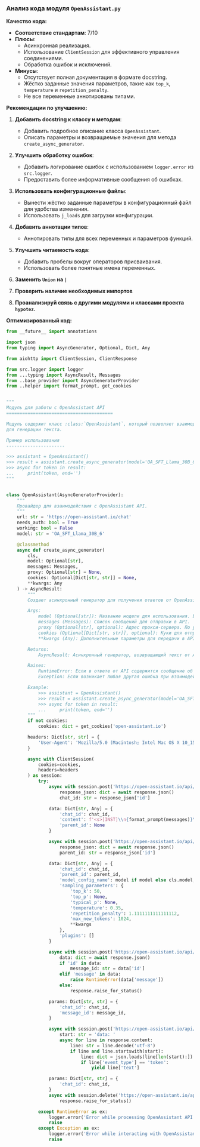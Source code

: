 ### **Анализ кода модуля `OpenAssistant.py`**

**Качество кода:**

- **Соответствие стандартам**: 7/10
- **Плюсы**:
  - Асинхронная реализация.
  - Использование `ClientSession` для эффективного управления соединениями.
  - Обработка ошибок и исключений.
- **Минусы**:
  - Отсутствует полная документация в формате docstring.
  - Жёстко заданные значения параметров, такие как `top_k`, `temperature` и `repetition_penalty`.
  - Не все переменные аннотированы типами.

**Рекомендации по улучшению:**

1.  **Добавить docstring к классу и методам**:

    *   Добавить подробное описание класса `OpenAssistant`.
    *   Описать параметры и возвращаемые значения для метода `create_async_generator`.
2.  **Улучшить обработку ошибок**:

    *   Добавить логирование ошибок с использованием `logger.error` из `src.logger`.
    *   Предоставить более информативные сообщения об ошибках.
3.  **Использовать конфигурационные файлы**:

    *   Вынести жёстко заданные параметры в конфигурационный файл для удобства изменения.
    *   Использовать `j_loads` для загрузки конфигурации.
4.  **Добавить аннотации типов**:

    *   Аннотировать типы для всех переменных и параметров функций.
5.  **Улучшить читаемость кода**:

    *   Добавить пробелы вокруг операторов присваивания.
    *   Использовать более понятные имена переменных.
6.  **Заменить `Union` на `|`**
7. **Проверить наличие необходимых импортов**
8. **Проанализируй связь с другими модулями и классами проекта `hypotez`.**

**Оптимизированный код:**

```python
from __future__ import annotations

import json
from typing import AsyncGenerator, Optional, Dict, Any

from aiohttp import ClientSession, ClientResponse

from src.logger import logger
from ...typing import AsyncResult, Messages
from ..base_provider import AsyncGeneratorProvider
from ..helper import format_prompt, get_cookies


"""
Модуль для работы с OpenAssistant API
========================================

Модуль содержит класс :class:`OpenAssistant`, который позволяет взаимодействовать с API OpenAssistant
для генерации текста.

Пример использования
----------------------

>>> assistant = OpenAssistant()
>>> result = assistant.create_async_generator(model='OA_SFT_Llama_30B_6', messages=[{'role': 'user', 'content': 'Hello'}])
>>> async for token in result:
...     print(token, end='')
"""


class OpenAssistant(AsyncGeneratorProvider):
    """
    Провайдер для взаимодействия с OpenAssistant API.
    """
    url: str = 'https://open-assistant.io/chat'
    needs_auth: bool = True
    working: bool = False
    model: str = 'OA_SFT_Llama_30B_6'

    @classmethod
    async def create_async_generator(
        cls,
        model: Optional[str],
        messages: Messages,
        proxy: Optional[str] = None,
        cookies: Optional[Dict[str, str]] = None,
        **kwargs: Any
    ) -> AsyncResult:
        """
        Создает асинхронный генератор для получения ответов от OpenAssistant API.

        Args:
            model (Optional[str]): Название модели для использования. Если `None`, используется значение по умолчанию `cls.model`.
            messages (Messages): Список сообщений для отправки в API.
            proxy (Optional[str], optional): Адрес прокси-сервера. По умолчанию `None`.
            cookies (Optional[Dict[str, str]], optional): Куки для отправки в API. По умолчанию `None`.
            **kwargs (Any): Дополнительные параметры для передачи в API.

        Returns:
            AsyncResult: Асинхронный генератор, возвращающий текст от API.

        Raises:
            RuntimeError: Если в ответе от API содержится сообщение об ошибке.
            Exception: Если возникает любая другая ошибка при взаимодействии с API.

        Example:
            >>> assistant = OpenAssistant()
            >>> result = assistant.create_async_generator(model='OA_SFT_Llama_30B_6', messages=[{'role': 'user', 'content': 'Hello'}])
            >>> async for token in result:
            ...     print(token, end='')
        """
        if not cookies:
            cookies: dict = get_cookies('open-assistant.io')

        headers: Dict[str, str] = {
            'User-Agent': 'Mozilla/5.0 (Macintosh; Intel Mac OS X 10_15_7) AppleWebKit/537.36 (KHTML, like Gecko) Chrome/111.0.0.0 Safari/537.36',
        }

        async with ClientSession(
            cookies=cookies,
            headers=headers
        ) as session:
            try:
                async with session.post('https://open-assistant.io/api/chat', proxy=proxy) as response:
                    response_json: dict = await response.json()
                    chat_id: str = response_json['id']

                data: Dict[str, Any] = {
                    'chat_id': chat_id,
                    'content': f'<s>[INST]\\n{format_prompt(messages)}\\n[/INST]',
                    'parent_id': None
                }

                async with session.post('https://open-assistant.io/api/chat/prompter_message', proxy=proxy, json=data) as response:
                    response_json: dict = await response.json()
                    parent_id: str = response_json['id']

                data: Dict[str, Any] = {
                    'chat_id': chat_id,
                    'parent_id': parent_id,
                    'model_config_name': model if model else cls.model,
                    'sampling_parameters': {
                        'top_k': 50,
                        'top_p': None,
                        'typical_p': None,
                        'temperature': 0.35,
                        'repetition_penalty': 1.1111111111111112,
                        'max_new_tokens': 1024,
                        **kwargs
                    },
                    'plugins': []
                }

                async with session.post('https://open-assistant.io/api/chat/assistant_message', proxy=proxy, json=data) as response:
                    data: dict = await response.json()
                    if 'id' in data:
                        message_id: str = data['id']
                    elif 'message' in data:
                        raise RuntimeError(data['message'])
                    else:
                        response.raise_for_status()

                params: Dict[str, str] = {
                    'chat_id': chat_id,
                    'message_id': message_id,
                }

                async with session.post('https://open-assistant.io/api/chat/events', proxy=proxy, params=params) as response:
                    start: str = 'data: '
                    async for line in response.content:
                        line: str = line.decode('utf-8')
                        if line and line.startswith(start):
                            line: dict = json.loads(line[len(start):])
                            if line['event_type'] == 'token':
                                yield line['text']

                params: Dict[str, str] = {
                    'chat_id': chat_id,
                }
                async with session.delete('https://open-assistant.io/api/chat', proxy=proxy, params=params) as response:
                    response.raise_for_status()

            except RuntimeError as ex:
                logger.error('Error while processing OpenAssistant API response', ex, exc_info=True)
                raise
            except Exception as ex:
                logger.error('Error while interacting with OpenAssistant API', ex, exc_info=True)
                raise